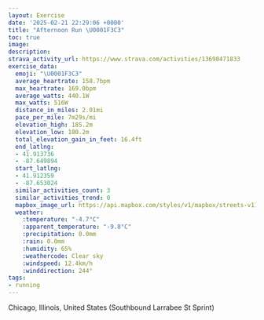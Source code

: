 ```yaml
---
layout: Exercise
date: '2025-02-21 22:29:06 +0000'
title: "Afternoon Run \U0001F3C3"
toc: true
image:
description:
strava_activity_url: https://www.strava.com/activities/13690471833
exercise_data:
  emoji: "\U0001F3C3"
  average_heartrate: 158.7bpm
  max_heartrate: 169.0bpm
  average_watts: 440.1W
  max_watts: 516W
  distance_in_miles: 2.01mi
  pace_per_mile: 7m29s/mi
  elevation_high: 185.2m
  elevation_low: 180.2m
  total_elevation_gain_in_feet: 16.4ft
  end_latlng:
  - 41.913736
  - -87.649894
  start_latlng:
  - 41.912359
  - -87.653024
  similar_activities_count: 3
  similar_activities_trend: 0
  mapbox_image_url: https://api.mapbox.com/styles/v1/mapbox/streets-v11/static/path-5+787af2-1.0(%7Dly~Fjw~uOg%40AgADa%40DoBC%7B%40H%7B%40AMDc%40%40iA%40u%40Bo%40%3Fs%40BYFYC%7B%40%40%7D%40AmBB_CNUGGMASHyAEs%40A_E%40%5B%3FmA%40o%40AyA%40eCAqA%40S%40eCOcFCGGCw%40DuAGUFe%40TwAJKEUUGWBkAKgE%40mACyCBk%40E%7D%40%40g%40BOBEHCrA%3FbABlAErA%40XCl%40%40h%40Ef%40%3F%7CACj%40%40jAA%60ABpGSf%40%3FvAC%5E%40fBG%60BAdA%40jBCV%40LLBPQjKDx%40Af%40%40%60CDj%40DnB%3FTEX%40%40),pin-s-s+e5b22e(-87.65318,41.91455),pin-s-f+89ae00(-87.64795999999998,41.91376999999996)/auto/800x800?access_token=pk.eyJ1Ijoiam9zaGJlY2ttYW4iLCJhIjoiY205eWR2aDd1MWZ6djJrbXc4a3M0bWZleiJ9.XiG9OWkNcZk2QzjJbxLB4A
  weather:
    :temperature: "-4.7°C"
    :apparent_temperature: "-9.8°C"
    :precipitation: 0.0mm
    :rain: 0.0mm
    :humidity: 65%
    :weathercode: Clear sky
    :windspeed: 12.4km/h
    :winddirection: 244°
tags:
- running
---
```

Chicago, Illinois, United States (Southbound Larrabee St Sprint)
